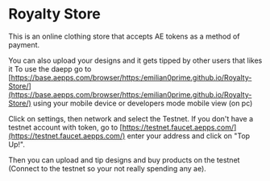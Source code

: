 # Royalty Store

This is an online clothing store that accepts AE tokens as a method of payment.

You can also upload your designs and it gets tipped by other users that likes it
To use the daepp go to [https://base.aepps.com/browser/https:/emilian0prime.github.io/Royalty-Store/](https://base.aepps.com/browser/https:/emilian0prime.github.io/Royalty-Store/) using your mobile device or developers mode mobile view (on pc)

Click on settings, then network and select the Testnet.
If you don't have a testnet account with token, go to [https://testnet.faucet.aepps.com/](https://testnet.faucet.aepps.com/) enter your address and click on "Top Up!".

Then you can upload and tip designs and buy products on the testnet (Connect to the testnet so your not really spending any ae).
